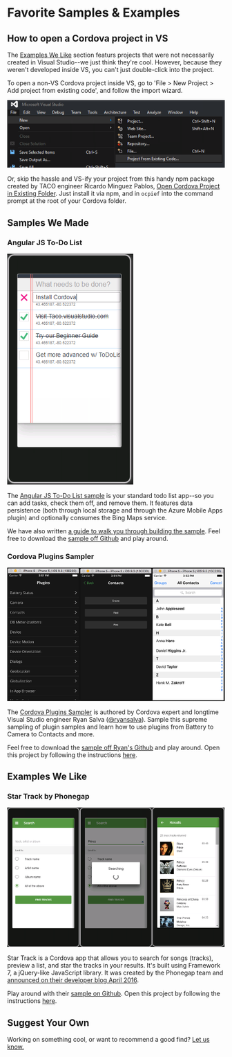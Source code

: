 <properties pageTitle="Samples & Examples"
  description="Samples we made and examples we like"
  services=""
  documentationCenter=""
  authors="ljzhong" />
  <tags ms.technology="cordova" ms.prod="visual-studio-dev14"
  ms.service="na"
  ms.devlang="javascript"
  ms.topic="article"
  ms.tgt_pltfrm="mobile-multiple"
  ms.workload="na"
  ms.date="05/02/2016"
  ms.author="lizhong"/>

# Favorite Samples & Examples 

## How to open a Cordova project in VS

The [Examples We Like](#examples-we-like/) section featurs projects that were not necessarily created in Visual Studio--we just think they're cool. However, because they weren't developed inside VS, you can't just double-click into the project. 

To open a non-VS Cordova project inside VS, go to 'File > New Project > Add project from existing code', and follow the import wizard.

![Add project from existing code](media/cordova-samples/existing_code.png)

Or, skip the hassle and VS-ify your project from this handy npm package created by TACO engineer Ricardo Minguez Pablos, [Open Cordova Project in Existing Folder](https://www.npmjs.com/package/ocpief). Just install it via npm, and in ```ocpief``` into the command prompt at the root of your Cordova folder. 

## Samples We Made

### Angular JS To-Do List

![ToDoList in Angular](media/cordova-samples/angulartodo.png)

The [Angular JS To-Do List sample](https://github.com/Microsoft/cordova-samples/tree/master/todo-angularjs) is your standard todo list app--so you can add tasks, check them off, and remove them. It features data persistence (both through local storage and through the Azure Mobile Apps plugin) and optionally consumes the Bing Maps service.

We have also written [a guide to walk you through building the sample](~/en-us/docs/create-to-do-list-app/). Feel free to download the [sample off Github](https://github.com/Microsoft/cordova-samples/tree/master/todo-angularjs) and play around. 

### Cordova Plugins Sampler

![Cordova Plugins Sampler](media/cordova-samples/plugin-sample.png)

The [Cordova Plugins Sampler](https://github.com/ryanjsalva/cordova-simulate-tests) is authored by Cordova expert and longtime Visual Studio engineer Ryan Salva ([@ryansalva](https://twitter.com/ryanjsalva)). Sample this supreme sampling of plugin samples and learn how to use plugins from Battery to Camera to Contacts and more. 

Feel free to download the [sample off Ryan's Github](https://github.com/ryanjsalva/cordova-simulate-tests) and play around. Open this project by following the instructions [here](#how-to-open-a-cordova-project-in-vs/).

## Examples We Like

### Star Track by Phonegap

![Star Track by Phonegap](media/cordova-samples/startrack.png)

Star Track is a Cordova app that allows you to search for songs (tracks), preview a list, and star the tracks in your results. It's built using Framework 7, a jQuery-like JavaScript library. It was created by the Phonegap team and [announced on their developer blog April 2016](http://phonegap.com/blog/2016/04/21/introducing-star-track-by-phonegap/). 

Play around with their [sample on Github](https://github.com/phonegap/phonegap-app-star-track). Open this project by following the instructions [here](#how-to-open-a-cordova-project-in-vs/).

## Suggest Your Own

Working on something cool, or want to recommend a good find? [Let us know.](mailto:vstacodocs@microsoft.com) 
